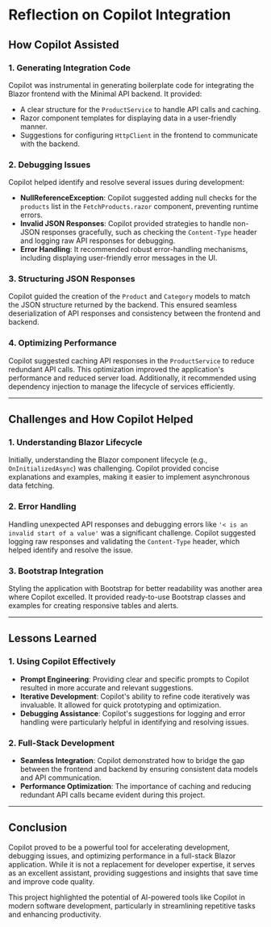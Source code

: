 # Reflection on Copilot Integration

## How Copilot Assisted

### 1. **Generating Integration Code**

Copilot was instrumental in generating boilerplate code for integrating the Blazor frontend with the Minimal API backend. It provided:

- A clear structure for the `ProductService` to handle API calls and caching.
- Razor component templates for displaying data in a user-friendly manner.
- Suggestions for configuring `HttpClient` in the frontend to communicate with the backend.

### 2. **Debugging Issues**

Copilot helped identify and resolve several issues during development:

- **NullReferenceException**: Copilot suggested adding null checks for the `products` list in the `FetchProducts.razor` component, preventing runtime errors.
- **Invalid JSON Responses**: Copilot provided strategies to handle non-JSON responses gracefully, such as checking the `Content-Type` header and logging raw API responses for debugging.
- **Error Handling**: It recommended robust error-handling mechanisms, including displaying user-friendly error messages in the UI.

### 3. **Structuring JSON Responses**

Copilot guided the creation of the `Product` and `Category` models to match the JSON structure returned by the backend. This ensured seamless deserialization of API responses and consistency between the frontend and backend.

### 4. **Optimizing Performance**

Copilot suggested caching API responses in the `ProductService` to reduce redundant API calls. This optimization improved the application's performance and reduced server load. Additionally, it recommended using dependency injection to manage the lifecycle of services efficiently.

---

## Challenges and How Copilot Helped

### 1. **Understanding Blazor Lifecycle**

Initially, understanding the Blazor component lifecycle (e.g., `OnInitializedAsync`) was challenging. Copilot provided concise explanations and examples, making it easier to implement asynchronous data fetching.

### 2. **Error Handling**

Handling unexpected API responses and debugging errors like `'< is an invalid start of a value'` was a significant challenge. Copilot suggested logging raw responses and validating the `Content-Type` header, which helped identify and resolve the issue.

### 3. **Bootstrap Integration**

Styling the application with Bootstrap for better readability was another area where Copilot excelled. It provided ready-to-use Bootstrap classes and examples for creating responsive tables and alerts.

---

## Lessons Learned

### 1. **Using Copilot Effectively**

- **Prompt Engineering**: Providing clear and specific prompts to Copilot resulted in more accurate and relevant suggestions.
- **Iterative Development**: Copilot's ability to refine code iteratively was invaluable. It allowed for quick prototyping and optimization.
- **Debugging Assistance**: Copilot's suggestions for logging and error handling were particularly helpful in identifying and resolving issues.

### 2. **Full-Stack Development**

- **Seamless Integration**: Copilot demonstrated how to bridge the gap between the frontend and backend by ensuring consistent data models and API communication.
- **Performance Optimization**: The importance of caching and reducing redundant API calls became evident during this project.

---

## Conclusion

Copilot proved to be a powerful tool for accelerating development, debugging issues, and optimizing performance in a full-stack Blazor application. While it is not a replacement for developer expertise, it serves as an excellent assistant, providing suggestions and insights that save time and improve code quality.

This project highlighted the potential of AI-powered tools like Copilot in modern software development, particularly in streamlining repetitive tasks and enhancing productivity.
